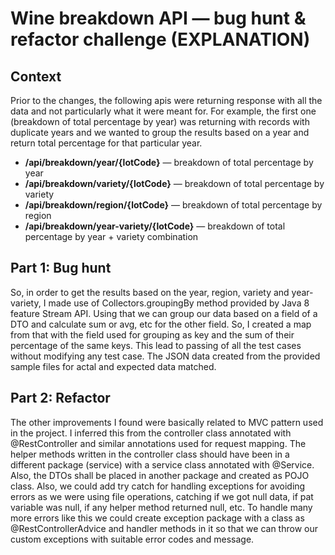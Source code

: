 # Wine breakdown API — bug hunt & refactor challenge (EXPLANATION)


## Context

Prior to the changes, the following apis were returning response with all the data and not particularly what it were meant for. 
For example, the first one (breakdown of total percentage by year) was returning with records with duplicate years and we wanted to group the results based on a year and return total percentage for that particular year.

- **/api/breakdown/year/{lotCode}** — breakdown of total percentage by year
- **/api/breakdown/variety/{lotCode}** — breakdown of total percentage by variety
- **/api/breakdown/region/{lotCode}** — breakdown of total percentage by region
- **/api/breakdown/year-variety/{lotCode}** — breakdown of total percentage by year + variety combination


## Part 1: Bug hunt

So, in order to get the results based on the year, region, variety and year-variety, I made use of Collectors.groupingBy method provided by Java 8 feature Stream API. Using that we can group our data based on a field of a DTO and calculate sum or avg, etc for the other field. So, I created a map from that with the field used for grouping as key and the sum of their percentage of the same keys. This lead to passing of all the test cases without modifying any test case.
The JSON data created from the provided sample files for actal and expected data matched. 

## Part 2: Refactor

The other improvements I found were basically related to MVC pattern used in the project. I inferred this from the controller class annotated with @RestController and similar annotations used for request mapping. The helper methods written in the controller class should have been in a different package (service) with a service class annotated with @Service. Also, the DTOs shall be placed in another package and created as POJO class. 
Also, we could add try catch for handling exceptions for avoiding errors as we were using file operations, catching if we got null data, if pat variable was null, if any helper method returned null, etc. 
To handle many more errors like this we could create exception package with a class as @RestControllerAdvice and handler methods in it so that we can throw our custom exceptions with suitable error codes and message.

